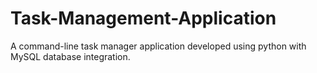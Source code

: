 # Task-Management-Application
A command-line task manager application developed using python with MySQL database integration.
